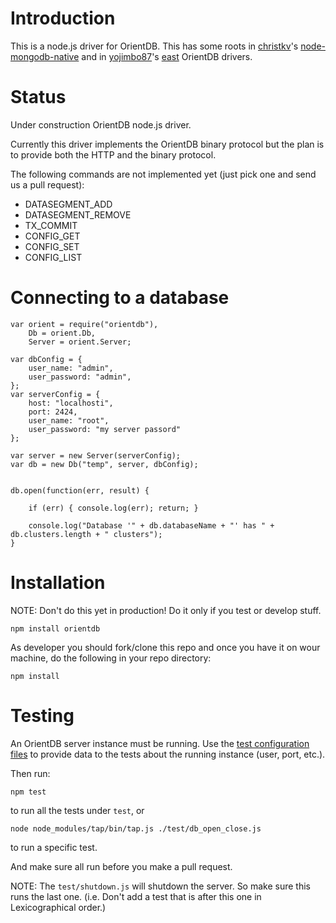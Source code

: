 Introduction
========

This is a node.js driver for OrientDB. This has some roots in [christkv](https://github.com/christkv)'s [node-mongodb-native](https://github.com/christkv/node-mongodb-native) and in [yojimbo87](https://github.com/yojimbo87)'s [east](https://github.com/yojimbo87/east) OrientDB drivers.

Status
========

Under construction OrientDB node.js driver.

Currently this driver implements the OrientDB binary protocol but the plan is to provide both the HTTP and the binary protocol.

The following commands are not implemented yet (just pick one and send us a pull request):

* DATASEGMENT_ADD
* DATASEGMENT_REMOVE
* TX_COMMIT
* CONFIG_GET
* CONFIG_SET
* CONFIG_LIST

Connecting to a database
========

```
var orient = require("orientdb"),
    Db = orient.Db,
    Server = orient.Server;

var dbConfig = {
    user_name: "admin",
    user_password: "admin",
};
var serverConfig = {
    host: "localhosti",
    port: 2424,
    user_name: "root",
    user_password: "my server passord"
};

var server = new Server(serverConfig);
var db = new Db("temp", server, dbConfig);


db.open(function(err, result) {

    if (err) { console.log(err); return; }

    console.log("Database '" + db.databaseName + "' has " + db.clusters.length + " clusters");
}
```

Installation
========

NOTE: Don't do this yet in production! Do it only if you test or develop stuff.

```
npm install orientdb
```

As developer you should fork/clone this repo and once you have it on wour machine, do the following in your repo directory:

```
npm install
```

Testing
========

An OrientDB server instance must be running. Use the [test configuration files](https://github.com/gabipetrovay/node-orientdb/tree/master/config/test) to provide data to the tests about the running instance (user, port, etc.).

Then run:

`npm test`

to run all the tests under `test`, or

`node node_modules/tap/bin/tap.js ./test/db_open_close.js`

to run a specific test.

And make sure all run before you make a pull request.

NOTE: The `test/shutdown.js` will shutdown the server. So make sure this runs the last one. (i.e. Don't add a test that is after this one in Lexicographical order.)
